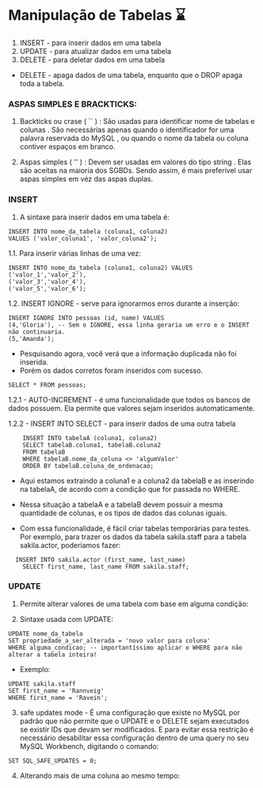 # Manipulação de Tabelas :hourglass:

1. INSERT - para inserir dados em uma tabela
2. UPDATE - para atualizar dados em uma tabela
3. DELETE - para deletar dados em uma tabela

- DELETE - apaga dados de uma tabela, enquanto que o DROP apaga toda a tabela.

### ASPAS SIMPLES E BRACKTICKS:

1. Backticks ou crase ( `` ) : São usadas para identificar nome de tabelas e colunas . São necessárias apenas quando o identificador for uma palavra reservada do MySQL , ou quando o nome da tabela ou coluna contiver espaços em branco.

2. Aspas simples ( '' ) : Devem ser usadas em valores do tipo string . Elas são aceitas na maioria dos SGBDs. Sendo assim, é mais preferível usar aspas simples em véz das aspas duplas.

### INSERT

1. A sintaxe para inserir dados em uma tabela é:

```
INSERT INTO nome_da_tabela (coluna1, coluna2)
VALUES ('valor_coluna1', 'valor_coluna2');
```

1.1. Para inserir várias linhas de uma vez:

```
INSERT INTO nome_da_tabela (coluna1, coluna2) VALUES
('valor_1','valor_2'),
('valor_3','valor_4'),
('valor_5','valor_6');
```
1.2. INSERT IGNORE - serve para ignorarmos erros durante a inserção:

```
INSERT IGNORE INTO pessoas (id, name) VALUES
(4,'Gloria'), -- Sem o IGNORE, essa linha geraria um erro e o INSERT não continuaria.
(5,'Amanda');
```
- Pesquisando agora, você verá que a informação duplicada não foi inserida.
- Porém os dados corretos foram inseridos com sucesso.

```
SELECT * FROM pessoas;
```
1.2.1 - AUTO-INCREMENT - é uma funcionalidade que todos os bancos de dados possuem. Ela permite que valores sejam inseridos automaticamente.

1.2.2 - INSERT INTO SELECT - para inserir dados de uma outra tabela

```
    INSERT INTO tabelaA (coluna1, coluna2)
    SELECT tabelaB.coluna1, tabelaB.coluna2
    FROM tabelaB
    WHERE tabelaB.nome_da_coluna <> 'algumValor'
    ORDER BY tabelaB.coluna_de_ordenacao;
```
- Aqui estamos extraindo a coluna1 e a coluna2 da tabelaB e as inserindo na tabelaA, de acordo com a condição que for passada no WHERE.

- Nessa situação a tabelaA e a tabelaB devem possuir a mesma quantidade de colunas, e os tipos de dados das colunas iguais.

- Com essa funcionalidade, é fácil criar tabelas temporárias para testes. Por exemplo, para trazer os dados da tabela sakila.staff para a tabela sakila.actor, poderíamos fazer:

```
  INSERT INTO sakila.actor (first_name, last_name)
	SELECT first_name, last_name FROM sakila.staff;  
```

### UPDATE

1. Permite alterar valores de uma tabela com base em alguma condição:

2. Sintaxe usada com UPDATE:

```
UPDATE nome_da_tabela
SET propriedade_a_ser_alterada = 'novo valor para coluna'
WHERE alguma_condicao; -- importantíssimo aplicar o WHERE para não alterar a tabela inteira!
```
- Exemplo:

```
UPDATE sakila.staff
SET first_name = 'Rannveig'
WHERE first_name = 'Ravein';
```
3. safe updates mode - É uma configuração que existe no MySQL por padrão que não permite que o UPDATE e o DELETE sejam executados se existir IDs que devam ser modificados. E para evitar essa restrição é necessário desabilitar essa configuração dentro de uma query no seu MySQL Workbench, digitando o comando:

```
SET SQL_SAFE_UPDATES = 0;
```

4. Alterando mais de uma coluna ao mesmo tempo:


